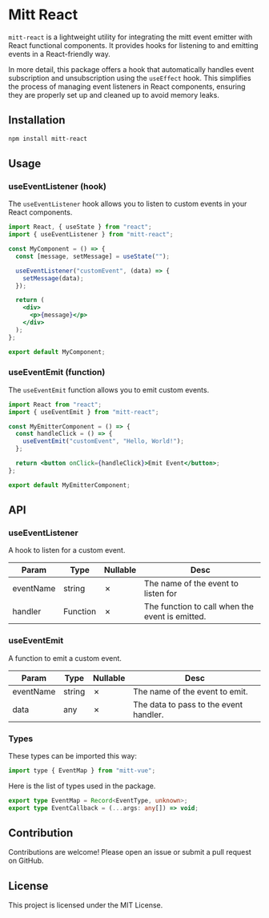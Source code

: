 # Mitt React

`mitt-react` is a lightweight utility for integrating the mitt event emitter with React functional components. It provides hooks for listening to and emitting events in a React-friendly way. <br />

In more detail, this package offers a hook that automatically handles event subscription and unsubscription using the `useEffect` hook. This simplifies the process of managing event listeners in React components, ensuring they are properly set up and cleaned up to avoid memory leaks.

## Installation

```bash
npm install mitt-react
```

## Usage

### useEventListener (hook)

The `useEventListener` hook allows you to listen to custom events in your React components.

```jsx
import React, { useState } from "react";
import { useEventListener } from "mitt-react";

const MyComponent = () => {
  const [message, setMessage] = useState("");

  useEventListener("customEvent", (data) => {
    setMessage(data);
  });

  return (
    <div>
      <p>{message}</p>
    </div>
  );
};

export default MyComponent;
```

### useEventEmit (function)

The `useEventEmit` function allows you to emit custom events.

```jsx
import React from "react";
import { useEventEmit } from "mitt-react";

const MyEmitterComponent = () => {
  const handleClick = () => {
    useEventEmit("customEvent", "Hello, World!");
  };

  return <button onClick={handleClick}>Emit Event</button>;
};

export default MyEmitterComponent;
```

## API

### useEventListener

A hook to listen for a custom event.

| Param     | Type     | Nullable | Desc                                            |
| --------- | -------- | -------- | ----------------------------------------------- |
| eventName | string   | &cross;  | The name of the event to listen for             |
| handler   | Function | &cross;  | The function to call when the event is emitted. |

### useEventEmit

A function to emit a custom event.

| Param     | Type   | Nullable | Desc                                   |
| --------- | ------ | -------- | -------------------------------------- |
| eventName | string | &cross;  | The name of the event to emit.         |
| data      | any    | &cross;  | The data to pass to the event handler. |

### Types

These types can be imported this way:

```js
import type { EventMap } from "mitt-vue";
```

Here is the list of types used in the package.

```ts
export type EventMap = Record<EventType, unknown>;
export type EventCallback = (...args: any[]) => void;
```

## Contribution

Contributions are welcome! Please open an issue or submit a pull request on GitHub.

## License

This project is licensed under the MIT License.
